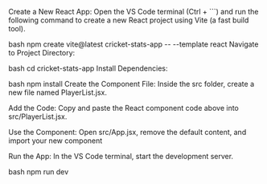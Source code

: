 Create a New React App: Open the VS Code terminal (Ctrl + ```) and run the following command to create a new React project using Vite (a fast build tool).

bash
npm create vite@latest cricket-stats-app -- --template react
Navigate to Project Directory:

bash
cd cricket-stats-app
Install Dependencies:

bash
npm install
Create the Component File: Inside the src folder, create a new file named PlayerList.jsx.

Add the Code: Copy and paste the React component code above into src/PlayerList.jsx.

Use the Component: Open src/App.jsx, remove the default content, and import your new component

Run the App: In the VS Code terminal, start the development server.

bash
npm run dev
